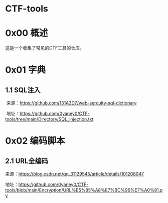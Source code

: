 # CTF-tools
# 0x00 概述

这是一个收集了常见的CTF工具的仓库。

# 0x01 字典

## 1.1 SQL注入

​	来源：https://github.com/131A3D7/web-sercuity-sql-dictionary

​	地址：https://github.com/0yaney0/CTF-tools/tree/main/Directory/SQL_injection.txt

# 0x02 编码脚本

## 2.1 URL全编码

来源：https://blog.csdn.net/qq_31129545/article/details/101208047

地址：https://github.com/0yaney0/CTF-tools/blob/main/Encryption/URL%E5%85%A8%E7%BC%96%E7%A0%81.py









